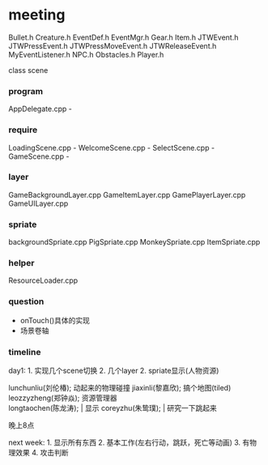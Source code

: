 meeting
=======

Bullet.h
Creature.h
EventDef.h
EventMgr.h
Gear.h
Item.h
JTWEvent.h
JTWPressEvent.h
JTWPressMoveEvent.h
JTWReleaseEvent.h
MyEventListener.h
NPC.h
Obstacles.h
Player.h

class scene

### program

AppDelegate.cpp  -

### require

LoadingScene.cpp -
WelcomeScene.cpp -
SelectScene.cpp  -
GameScene.cpp    -

### layer

GameBackgroundLayer.cpp
GameItemLayer.cpp
GamePlayerLayer.cpp
GameUILayer.cpp

### spriate

backgroundSpriate.cpp
PigSpriate.cpp
MonkeySpriate.cpp
ItemSpriate.cpp

### helper

ResourceLoader.cpp

### question

* onTouch()具体的实现
* 场景卷轴

### timeline

day1: 
    1. 实现几个scene切换
    2. 几个layer
    2. spriate显示(人物资源)

lunchunliu(刘伦椿);   动起来的物理碰撞
jiaxinli(黎嘉欣);     搞个地图(tiled)
leozzyzheng(郑钟焱);  资源管理器  
longtaochen(陈龙涛);  | 显示
coreyzhu(朱鸷璞);     | 研究一下跳起来

晚上8点

next week:
    1. 显示所有东西
    2. 基本工作(左右行动，跳跃，死亡等动画)
    3. 有物理效果
    4. 攻击判断

